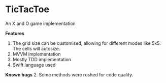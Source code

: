 # TicTacToe

An X and O game implementation

**Features**
1. The grid size can be customised, allowing for different modes like 5x5. The cells will autosize.
2. MVVM implementation
3. Mostly TDD implementation
4. Swift language used


**Known bugs**
2. Some methods were rushed for code quality.

